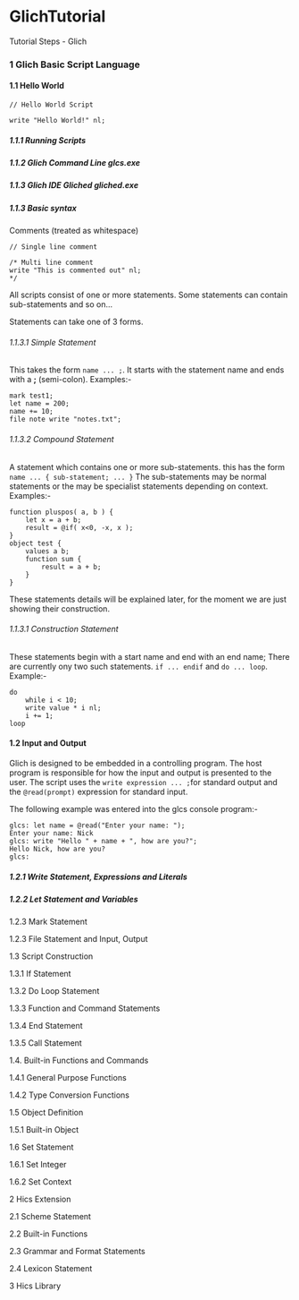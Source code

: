 # GlichTutorial

Tutorial Steps - Glich

### 1 Glich Basic Script Language

#### 1.1 Hello World

```
// Hello World Script

write "Hello World!" nl;
```
##### 1.1.1 Running Scripts

##### 1.1.2 Glich Command Line glcs.exe

##### 1.1.3 Glich IDE Gliched gliched.exe

##### 1.1.3 Basic syntax

Comments (treated as whitespace)
```
// Single line comment

/* Multi line comment
write "This is commented out" nl;
*/
```
All scripts consist of one or more statements.
Some statements can contain sub-statements and so on...

Statements can take one of 3 forms.

###### 1.1.3.1 Simple Statement

This takes the form `name ... ;`.
It starts with the statement name and ends with a **;** (semi-colon).
Examples:-
```
mark test1;
let name = 200;
name += 10;
file note write "notes.txt";
```

###### 1.1.3.2 Compound Statement
A statement which contains one or more sub-statements.
this has the form `name ... { sub-statement; ... }`
The sub-statements may be normal statements
or the may be specialist statements depending on context.
Examples:-
```
function pluspos( a, b ) {
    let x = a + b;
    result = @if( x<0, -x, x );
}
object test {
    values a b;
    function sum {
        result = a + b;
    }
}
```
These statements details will be explained later,
for the moment we are just showing their construction.

###### 1.1.3.1 Construction Statement
These statements begin with a start name and end with an end name;
There are currently ony two such statements. `if ... endif` and `do ... loop`.
Example:-
```
do
    while i < 10;
    write value * i nl;
    i += 1;
loop
```

#### 1.2 Input and Output

Glich is designed to be embedded in a controlling program.
The host program is responsible for how the input and output
is presented to the user.
The script uses the `write expression ... ;`for standard output
and the `@read(prompt)` expression for standard input.

The following example was entered into the glcs console program:-
```
glcs: let name = @read("Enter your name: ");
Enter your name: Nick
glcs: write "Hello " + name + ", how are you?";
Hello Nick, how are you?
glcs:
```

##### 1.2.1 Write Statement, Expressions and Literals

##### 1.2.2 Let Statement and Variables

1.2.3 Mark Statement

1.2.3 File Statement and Input, Output

1.3 Script Construction

1.3.1 If Statement

1.3.2 Do Loop Statement

1.3.3 Function and Command Statements

1.3.4 End Statement

1.3.5 Call Statement

1.4. Built-in Functions and Commands

1.4.1 General Purpose Functions

1.4.2 Type Conversion Functions

1.5 Object Definition

1.5.1 Built-in Object

1.6 Set Statement

1.6.1 Set Integer

1.6.2 Set Context

2 Hics Extension

2.1 Scheme Statement

2.2 Built-in Functions

2.3 Grammar and Format Statements

2.4 Lexicon Statement

3 Hics Library
